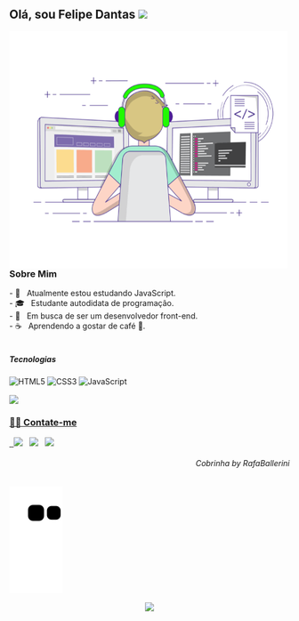  <h2>Olá, sou Felipe Dantas <img src="https://github.com/souvikguria98/souvikguria98/blob/master/Hi.gif" width="25"></h2>
 <img align="left" alt="GIF" src="https://raw.githubusercontent.com/devSouvik/devSouvik/master/gif3.gif" width="500" height="426"/>
 
 <h3>Sobre Mim</h3>
 - 🔭 &nbsp; Atualmente estou estudando JavaScript.<br>
 - 🎓 &nbsp; Estudante autodidata de programação.<br>
 - 💼 &nbsp; Em busca de ser um desenvolvedor front-end.<br>
 - ☕ &nbsp; Aprendendo a gostar de café 🤔. 
 
<div style="display: inline_block"><br>
 <h5>Tecnologias</h5>
 
  ![HTML5](https://img.shields.io/badge/html%205-grey?style=for-the-badge&logo=html5&logoColor=white&labelColor=8E2DE2)
  ![CSS3](https://img.shields.io/badge/css%203-grey?style=for-the-badge&logo=css3&logoColor=white&labelColor=8E2DE2)
  ![JavaScript](https://img.shields.io/badge/-JavaScript-grey?style=for-the-badge&logo=javascript&logoColor=white&labelColor=8E2DE2)

 
 <div>
  <a href="https://github.com/tuxlipe">
  <img align="center" height="150em" src="https://github-readme-stats.vercel.app/api?username=tuxlipe&show_icons=true&theme=chartreuse-dark&include_all_commits=true&count_private=true"/>   
</div>
 
 <h3> 🤝🏻 Contate-me </h3>
<p align="left">
&nbsp; <a href="https://www.instagram.com/dantas.felipe.dev" target="_blank" rel="noopener noreferrer"><img src="https://img.icons8.com/plasticine/100/000000/instagram-new.png" width="50" /></a>  
&nbsp; <a href="https://www.linkedin.com/in/felipe-dantas-6042b7213" target="_blank" rel="noopener noreferrer"><img src="https://img.icons8.com/plasticine/100/000000/linkedin.png" width="50" /></a>
&nbsp; <a href="mailto:dantas.felipe.dev@gmail.com" target="_blank" rel="noopener noreferrer"><img src="https://img.icons8.com/plasticine/100/000000/gmail.png"  width="50" /></a>
</p>
 
 <div>
  <h6 align="right">Cobrinha by RafaBallerini</h6>
 
  ![Snake animation](https://github.com/rafaballerini/rafaballerini/blob/output/github-contribution-grid-snake.svg)
</div>


 <p align="center">
<img src="https://visitor-badge.laobi.icu/badge?page_id=tuxlipe" id="counter">
</p>
